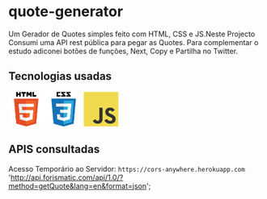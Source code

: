 # quote-generator
<p>Um Gerador de Quotes simples feito com HTML, CSS e JS.Neste Projecto Consumi uma API rest pública para pegar as Quotes. Para complementar o estudo adiconei botões de funções, Next, Copy e Partilha no Twitter.</p>

## Tecnologias usadas
<div>
  <img style="width:70px;" src="https://github.com/devicons/devicon/blob/master/icons/html5/html5-original-wordmark.svg">
  <img style="width:70px;" src="https://github.com/devicons/devicon/blob/master/icons/css3/css3-original-wordmark.svg">
  <img style="width:70px;" src="https://github.com/devicons/devicon/blob/master/icons/javascript/javascript-original.svg">
</div>

## APIS consultadas

<span>Acesso Temporário ao Servidor: </span>`https://cors-anywhere.herokuapp.com`
'http://api.forismatic.com/api/1.0/?method=getQuote&lang=en&format=json';

